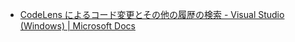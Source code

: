 - [CodeLens によるコード変更とその他の履歴の検索 - Visual Studio (Windows) | Microsoft Docs](https://docs.microsoft.com/ja-jp/visualstudio/ide/find-code-changes-and-other-history-with-codelens?view=vs-2022)